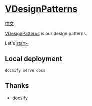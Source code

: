 # [VDesignPatterns](https://codepoem.github.io/VDesignPatterns/)

[中文](README_CN.md)

[VDesignPatterns](https://codepoem.github.io/VDesignPatterns/) is our design patterns.

Let's [start~](https://codepoem.github.io/VDesignPatterns/#/summary)

## Local deployment

```shell
docsify serve docs
```

## Thanks

- [docsify](https://docsify.js.org)

